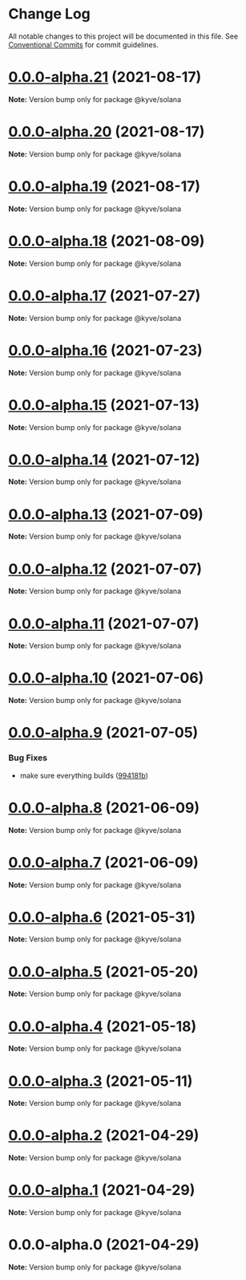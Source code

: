 # Change Log

All notable changes to this project will be documented in this file.
See [Conventional Commits](https://conventionalcommits.org) for commit guidelines.

# [0.0.0-alpha.21](https://github.com/KYVENetwork/solana/compare/@kyve/solana@0.0.0-alpha.20...@kyve/solana@0.0.0-alpha.21) (2021-08-17)

**Note:** Version bump only for package @kyve/solana





# [0.0.0-alpha.20](https://github.com/KYVENetwork/solana/compare/@kyve/solana@0.0.0-alpha.19...@kyve/solana@0.0.0-alpha.20) (2021-08-17)

**Note:** Version bump only for package @kyve/solana





# [0.0.0-alpha.19](https://github.com/KYVENetwork/solana/compare/@kyve/solana@0.0.0-alpha.18...@kyve/solana@0.0.0-alpha.19) (2021-08-17)

**Note:** Version bump only for package @kyve/solana





# [0.0.0-alpha.18](https://github.com/KYVENetwork/solana/compare/@kyve/solana@0.0.0-alpha.17...@kyve/solana@0.0.0-alpha.18) (2021-08-09)

**Note:** Version bump only for package @kyve/solana





# [0.0.0-alpha.17](https://github.com/KYVENetwork/solana/compare/@kyve/solana@0.0.0-alpha.16...@kyve/solana@0.0.0-alpha.17) (2021-07-27)

**Note:** Version bump only for package @kyve/solana





# [0.0.0-alpha.16](https://github.com/KYVENetwork/solana/compare/@kyve/solana@0.0.0-alpha.15...@kyve/solana@0.0.0-alpha.16) (2021-07-23)

**Note:** Version bump only for package @kyve/solana





# [0.0.0-alpha.15](https://github.com/KYVENetwork/solana/compare/@kyve/solana@0.0.0-alpha.14...@kyve/solana@0.0.0-alpha.15) (2021-07-13)

**Note:** Version bump only for package @kyve/solana





# [0.0.0-alpha.14](https://github.com/KYVENetwork/solana/compare/@kyve/solana@0.0.0-alpha.13...@kyve/solana@0.0.0-alpha.14) (2021-07-12)

**Note:** Version bump only for package @kyve/solana





# [0.0.0-alpha.13](https://github.com/KYVENetwork/solana/compare/@kyve/solana@0.0.0-alpha.12...@kyve/solana@0.0.0-alpha.13) (2021-07-09)

**Note:** Version bump only for package @kyve/solana





# [0.0.0-alpha.12](https://github.com/KYVENetwork/solana/compare/@kyve/solana@0.0.0-alpha.11...@kyve/solana@0.0.0-alpha.12) (2021-07-07)

**Note:** Version bump only for package @kyve/solana





# [0.0.0-alpha.11](https://github.com/KYVENetwork/solana/compare/@kyve/solana@0.0.0-alpha.10...@kyve/solana@0.0.0-alpha.11) (2021-07-07)

**Note:** Version bump only for package @kyve/solana





# [0.0.0-alpha.10](https://github.com/KYVENetwork/solana/compare/@kyve/solana@0.0.0-alpha.9...@kyve/solana@0.0.0-alpha.10) (2021-07-06)

**Note:** Version bump only for package @kyve/solana





# [0.0.0-alpha.9](https://github.com/KYVENetwork/solana/compare/@kyve/solana@0.0.0-alpha.8...@kyve/solana@0.0.0-alpha.9) (2021-07-05)


### Bug Fixes

* make sure everything builds ([994181b](https://github.com/KYVENetwork/solana/commit/994181bbbc4b242c59545b29f7234f8bc0b822e4))





# [0.0.0-alpha.8](https://github.com/KYVENetwork/solana/compare/@kyve/solana@0.0.0-alpha.7...@kyve/solana@0.0.0-alpha.8) (2021-06-09)

**Note:** Version bump only for package @kyve/solana





# [0.0.0-alpha.7](https://github.com/KYVENetwork/solana/compare/@kyve/solana@0.0.0-alpha.6...@kyve/solana@0.0.0-alpha.7) (2021-06-09)

**Note:** Version bump only for package @kyve/solana





# [0.0.0-alpha.6](https://github.com/KYVENetwork/solana/compare/@kyve/solana@0.0.0-alpha.5...@kyve/solana@0.0.0-alpha.6) (2021-05-31)

**Note:** Version bump only for package @kyve/solana





# [0.0.0-alpha.5](https://github.com/KYVENetwork/solana/compare/@kyve/solana@0.0.0-alpha.4...@kyve/solana@0.0.0-alpha.5) (2021-05-20)

**Note:** Version bump only for package @kyve/solana





# [0.0.0-alpha.4](https://github.com/KYVENetwork/solana/compare/@kyve/solana@0.0.0-alpha.3...@kyve/solana@0.0.0-alpha.4) (2021-05-18)

**Note:** Version bump only for package @kyve/solana





# [0.0.0-alpha.3](https://github.com/KYVENetwork/solana/compare/@kyve/solana@0.0.0-alpha.2...@kyve/solana@0.0.0-alpha.3) (2021-05-11)

**Note:** Version bump only for package @kyve/solana





# [0.0.0-alpha.2](https://github.com/KYVENetwork/solana/compare/@kyve/solana@0.0.0-alpha.1...@kyve/solana@0.0.0-alpha.2) (2021-04-29)

**Note:** Version bump only for package @kyve/solana

# [0.0.0-alpha.1](https://github.com/KYVENetwork/solana/compare/@kyve/solana@0.0.0-alpha.0...@kyve/solana@0.0.0-alpha.1) (2021-04-29)

**Note:** Version bump only for package @kyve/solana

# 0.0.0-alpha.0 (2021-04-29)

**Note:** Version bump only for package @kyve/solana
